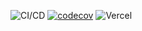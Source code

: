 ![CI/CD](https://github.com/Hot-Ekspresso/frontend/workflows/CI/CD/badge.svg)
[![codecov](https://codecov.io/gh/Hot-Ekspresso/frontend/branch/main/graph/badge.svg?token=5TVQS5S2KR)](https://codecov.io/gh/Hot-Ekspresso/frontend)
![Vercel](http://therealsujitk-vercel-badge.vercel.app/?app=hot-ekspresso-frontend)